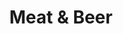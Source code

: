 ---
title: Meat & Beer
tags: john
image: /files/Meat_and_Beer/Meat_and_Beer_2000.jpg
imageBase: Meat_and_Beer
alt: Local grocery store with a large sign on top of the building that says "Meat and Beer"
width: 2000
height: 1333
imageDate: September 2024
location: Lincoln, NE
camera: Canon 5DS
metaDescription: Local grocery store with a large sign on top of the building that says "Meat and Beer"
---